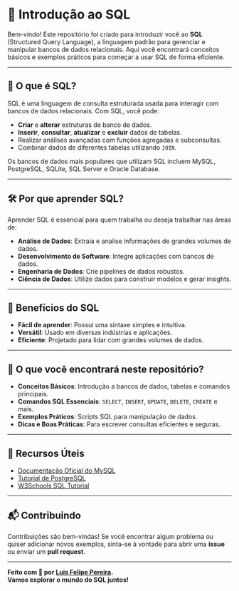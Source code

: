 # 🚀 Introdução ao SQL

Bem-vindo! Este repositório foi criado para introduzir você ao **SQL** (Structured Query Language), a linguagem padrão para gerenciar e manipular bancos de dados relacionais. Aqui você encontrará conceitos básicos e exemplos práticos para começar a usar SQL de forma eficiente.

---

## 📖 O que é SQL?

SQL é uma linguagem de consulta estruturada usada para interagir com bancos de dados relacionais. Com SQL, você pode:

- **Criar** e **alterar** estruturas de banco de dados.
- **Inserir**, **consultar**, **atualizar** e **excluir** dados de tabelas.
- Realizar análises avançadas com funções agregadas e subconsultas.
- Combinar dados de diferentes tabelas utilizando `JOIN`.

Os bancos de dados mais populares que utilizam SQL incluem MySQL, PostgreSQL, SQLite, SQL Server e Oracle Database.

---

## 🛠️ Por que aprender SQL?

Aprender SQL é essencial para quem trabalha ou deseja trabalhar nas áreas de:

- **Análise de Dados**: Extraia e analise informações de grandes volumes de dados.
- **Desenvolvimento de Software**: Integre aplicações com bancos de dados.
- **Engenharia de Dados**: Crie pipelines de dados robustos.
- **Ciência de Dados**: Utilize dados para construir modelos e gerar insights.

---

## 🌟 Benefícios do SQL

- **Fácil de aprender**: Possui uma sintaxe simples e intuitiva.
- **Versátil**: Usado em diversas indústrias e aplicações.
- **Eficiente**: Projetado para lidar com grandes volumes de dados.

---

## 📂 O que você encontrará neste repositório?

- **Conceitos Básicos**: Introdução a bancos de dados, tabelas e comandos principais.
- **Comandos SQL Essenciais**: `SELECT`, `INSERT`, `UPDATE`, `DELETE`, `CREATE` e mais.
- **Exemplos Práticos**: Scripts SQL para manipulação de dados.
- **Dicas e Boas Práticas**: Para escrever consultas eficientes e seguras.

---

## 🔗 Recursos Úteis

- [Documentação Oficial do MySQL](https://dev.mysql.com/doc/)
- [Tutorial de PostgreSQL](https://www.postgresql.org/docs/)
- [W3Schools SQL Tutorial](https://www.w3schools.com/sql/)

---

## 📬 Contribuindo

Contribuições são bem-vindas! Se você encontrar algum problema ou quiser adicionar novos exemplos, sinta-se à vontade para abrir uma **issue** ou enviar um **pull request**.

---

**Feito com 💙 por [Luis Felipe Pereira](https://github.com/seu-usuario).**  
**Vamos explorar o mundo do SQL juntos!**
